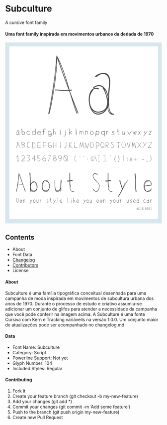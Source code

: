 # Subculture

A cursive font family

#### Uma font family inspirada em movimentos urbanos da dedada de 1970

![subculture font](/font/subcultuer_font_sample.png)

## Contents
+ About
+ Font Data
+ [Changelog](CHANGELOG.md)
+ [Contributors](CONTRIBUTORS.md)
+ License

#### About
Subculture é uma família tipográfica conceitual desenhada para uma campanha de moda inspirada em movimentos de subcultura urbana dos anos de 1970. Durante o processo de estudo e criativo assumiu-se adicionar um conjunto de glifos para atender a necessidade da campanha que você pode conferir na imagem acima. A Subculture é uma fonte Cursiva com Kern e Tracking variáveils na versão 1.0.0. Um conjunto maior de 
atualizações pode ser acompanhado no changelog.md

#### Data
+ Font Name: Subculture
+ Category: Script
+ Powerline Support: Not yet
+ Glyph Number: 104
+ Included Styles: Regular


#### Contributing
1. Fork it
2. Create your feature branch (git checkout -b my-new-feature)
3. Add your changes (git add *)
4. Commit your changes (git commit -m ‘Add some feature’)
5. Push to the branch (git push origin my-new-feature)
6. Create new Pull Request
